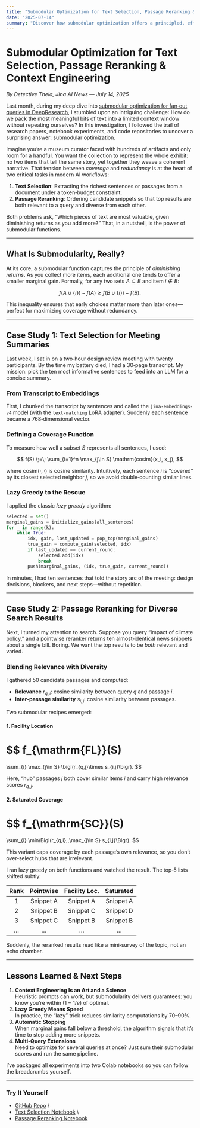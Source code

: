 ```yaml
---
title: "Submodular Optimization for Text Selection, Passage Reranking & Context Engineering"
date: "2025-07-14"
summary: "Discover how submodular optimization offers a principled, efficient framework with theoretical guarantees for context engineering—text selection and passage reranking—and explore practical examples."
---
```


# Submodular Optimization for Text Selection, Passage Reranking & Context Engineering

*By Detective Theia, Jina AI News — July 14, 2025*

Last month, during my deep dive into [submodular optimization for fan‑out queries in DeepResearch](https://jina.ai/news/submodular-optimization-for-diverse-query-generation-in-deepresearch), I stumbled upon an intriguing challenge: How do we pack the most meaningful bits of text into a limited context window without repeating ourselves? In this investigation, I followed the trail of research papers, notebook experiments, and code repositories to uncover a surprising answer: submodular optimization.

Imagine you’re a museum curator faced with hundreds of artifacts and only room for a handful. You want the collection to represent the whole exhibit: no two items that tell the same story, yet together they weave a coherent narrative. That tension between *coverage* and *redundancy* is at the heart of two critical tasks in modern AI workflows:

1. **Text Selection**: Extracting the richest sentences or passages from a document under a token‑budget constraint.
2. **Passage Reranking**: Ordering candidate snippets so that top results are both relevant to a query and diverse from each other.

Both problems ask, “Which pieces of text are most valuable, given diminishing returns as you add more?” That, in a nutshell, is the power of submodular functions.

---

## What Is Submodularity, Really?

At its core, a submodular function captures the principle of *diminishing returns*. As you collect more items, each additional one tends to offer a smaller marginal gain. Formally, for any two sets $A \subseteq B$ and item $i\notin B$:

$$
f(A \cup \{i\}) - f(A)
\ge
f(B \cup \{i\}) - f(B).
$$

This inequality ensures that early choices matter more than later ones—perfect for maximizing coverage without redundancy.

---

## Case Study 1: Text Selection for Meeting Summaries

Last week, I sat in on a two‑hour design review meeting with twenty participants. By the time my battery died, I had a 30‑page transcript. My mission: pick the ten most informative sentences to feed into an LLM for a concise summary.

### From Transcript to Embeddings

First, I chunked the transcript by sentences and called the `jina-embeddings-v4` model (with the `text-matching` LoRA adapter). Suddenly each sentence became a 768‑dimensional vector.

### Defining a Coverage Function

To measure how well a subset $S$ represents all sentences, I used:

$$
f(S)
\;=\;
\sum_{i=1}^n
  \max_{j\in S}
  \mathrm{cosim}(x_i, x_j),
$$

where $\mathrm{cosim}(\cdot,\cdot)$ is cosine similarity. Intuitively, each sentence $i$ is “covered” by its closest selected neighbor $j$, so we avoid double‑counting similar lines.

### Lazy Greedy to the Rescue

I applied the classic *lazy greedy* algorithm:

```python
selected = set()
marginal_gains = initialize_gains(all_sentences)
for _ in range(k):
    while True:
        idx, gain, last_updated = pop_top(marginal_gains)
        true_gain = compute_gain(selected, idx)
        if last_updated == current_round:
            selected.add(idx)
            break
        push(marginal_gains, (idx, true_gain, current_round))
```

In minutes, I had ten sentences that told the story arc of the meeting: design decisions, blockers, and next steps—without repetition.

---

## Case Study 2: Passage Reranking for Diverse Search Results

Next, I turned my attention to search. Suppose you query “impact of climate policy,” and a pointwise reranker returns ten almost‑identical news snippets about a single bill. Boring. We want the top results to be *both* relevant and varied.

### Blending Relevance with Diversity

I gathered 50 candidate passages and computed:

- **Relevance** $r_{q,i}$: cosine similarity between query $q$ and passage $i$.
- **Inter‑passage similarity** $s_{i,j}$: cosine similarity between passages.

Two submodular recipes emerged:

#### 1. Facility Location

$$
f_{\mathrm{FL}}(S)
=
\sum_{i}
  \max_{j\in S}
  \bigl(r_{q,j}\times s_{i,j}\bigr).
$$

Here, “hub” passages $j$ both cover similar items $i$ and carry high relevance scores $r_{q,j}$.

#### 2. Saturated Coverage

$$
f_{\mathrm{SC}}(S)
=
\sum_{i}
  \min\Bigl(r_{q,i},\,\max_{j\in S} s_{i,j}\Bigr).
$$

This variant caps coverage by each passage’s own relevance, so you don’t over‑select hubs that are irrelevant.

I ran lazy greedy on both functions and watched the result. The top‑5 lists shifted subtly:

| Rank | Pointwise | Facility Loc. | Saturated |
|:----:|:---------:|:-------------:|:---------:|
| 1    | Snippet A | Snippet A     | Snippet A |
| 2    | Snippet B | Snippet C     | Snippet D |
| 3    | Snippet C | Snippet B     | Snippet B |
| …    | …         | …             | …         |

Suddenly, the reranked results read like a mini‑survey of the topic, not an echo chamber.

---

## Lessons Learned & Next Steps

1. **Context Engineering Is an Art and a Science**  \
   Heuristic prompts can work, but submodularity delivers guarantees: you know you’re within $(1 - 1/e)$ of optimal.
2. **Lazy Greedy Means Speed**  \
   In practice, the “lazy” trick reduces similarity computations by 70–90%.
3. **Automatic Stopping**  \
   When marginal gains fall below a threshold, the algorithm signals that it’s time to stop adding more snippets.
4. **Multi‑Query Extensions**  \
   Need to optimize for several queries at once? Just sum their submodular scores and run the same pipeline.

I’ve packaged all experiments into two Colab notebooks so you can follow the breadcrumbs yourself.

---

### Try It Yourself

- [GitHub Repo](https://github.com/jina-ai/submodular-optimization)  \
- [Text Selection Notebook](https://colab.research.google.com/drive/1J4kLSGTkcR59jM5Xc2EbIkJtoQ0CdbPE)  \
- [Passage Reranking Notebook](https://colab.research.google.com/drive/1gMc1Bf9Lk6HqXSoA6PyMblOb943-Pgjt?usp=sharing)
